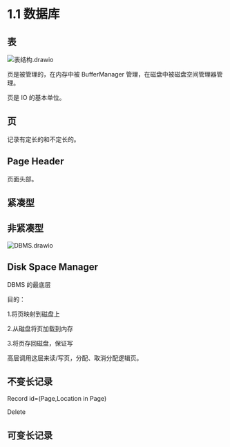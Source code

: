 # 1.1 数据库

## 表

![表结构.drawio](https://csnotes.oss-cn-beijing.aliyuncs.com/photos/%E8%A1%A8%E7%BB%93%E6%9E%84.drawio.png)

页是被管理的，在内存中被 BufferManager 管理，在磁盘中被磁盘空间管理器管理。

页是 IO 的基本单位。

## 页

记录有定长的和不定长的。

## Page Header

页面头部。

## 紧凑型

## 非紧凑型

![DBMS.drawio](https://csnotes.oss-cn-beijing.aliyuncs.com/photos/DBMS.drawio.png)

## Disk Space Manager

DBMS 的最底层

目的：

1.将页映射到磁盘上

2.从磁盘将页加载到内存

3.将页存回磁盘，保证写

高层调用这层来读/写页，分配、取消分配逻辑页。

## 不变长记录

Record id=(Page,Location in Page)

Delete

## 可变长记录